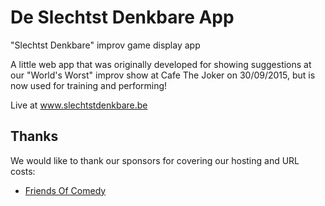 # De Slechtst Denkbare App
"Slechtst Denkbare" improv game display app

A little web app that was originally developed for showing suggestions at our "World's Worst" improv show at Cafe The Joker on 30/09/2015, but is now used for training and performing!

Live at www.slechtstdenkbare.be

## Thanks

We would like to thank our sponsors for covering our hosting and URL costs:
* [Friends Of Comedy](https://friendsofcomedy.webs.com/)
